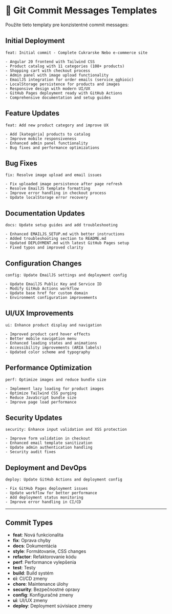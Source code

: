 # 📝 Git Commit Messages Templates

Použite tieto templaty pre konzistentné commit messages:

## Initial Deployment

```
feat: Initial commit - Complete Cukrarske Nebo e-commerce site

- Angular 20 frontend with Tailwind CSS
- Product catalog with 11 categories (108+ products)
- Shopping cart with checkout process
- Admin panel with image upload functionality
- EmailJS integration for order emails (service_qghioic)
- LocalStorage persistence for products and images
- Responsive design with modern UI/UX
- GitHub Pages deployment ready with GitHub Actions
- Comprehensive documentation and setup guides
```

## Feature Updates

```
feat: Add new product category and improve UX

- Add [kategória] products to catalog
- Improve mobile responsiveness
- Enhanced admin panel functionality
- Bug fixes and performance optimizations
```

## Bug Fixes

```
fix: Resolve image upload and email issues

- Fix uploaded image persistence after page refresh
- Resolve EmailJS template formatting
- Improve error handling in checkout process
- Update localStorage error recovery
```

## Documentation Updates

```
docs: Update setup guides and add troubleshooting

- Enhanced EMAILJS_SETUP.md with better instructions
- Added troubleshooting section to README.md
- Updated DEPLOYMENT.md with latest GitHub Pages setup
- Fixed typos and improved clarity
```

## Configuration Changes

```
config: Update EmailJS settings and deployment config

- Update EmailJS Public Key and Service ID
- Modify GitHub Actions workflow
- Update base href for custom domain
- Environment configuration improvements
```

## UI/UX Improvements

```
ui: Enhance product display and navigation

- Improved product card hover effects
- Better mobile navigation menu
- Enhanced loading states and animations
- Accessibility improvements (ARIA labels)
- Updated color scheme and typography
```

## Performance Optimization

```
perf: Optimize images and reduce bundle size

- Implement lazy loading for product images
- Optimize Tailwind CSS purging
- Reduce JavaScript bundle size
- Improve page load performance
```

## Security Updates

```
security: Enhance input validation and XSS protection

- Improve form validation in checkout
- Enhanced email template sanitization
- Update admin authentication handling
- Security audit fixes
```

## Deployment and DevOps

```
deploy: Update GitHub Actions and deployment config

- Fix GitHub Pages deployment issues
- Update workflow for better performance
- Add deployment status monitoring
- Improve error handling in CI/CD
```

---

## Commit Types

- **feat**: Nová funkcionalita
- **fix**: Oprava chyby
- **docs**: Dokumentácia
- **style**: Formátovanie, CSS changes
- **refactor**: Refaktorovanie kódu
- **perf**: Performance vylepšenia
- **test**: Testy
- **build**: Build systém
- **ci**: CI/CD zmeny
- **chore**: Maintenance úlohy
- **security**: Bezpečnostné opravy
- **config**: Konfiguračné zmeny
- **ui**: UI/UX zmeny
- **deploy**: Deployment súvisiace zmeny
